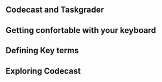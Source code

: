 
## Codecast and Taskgrader

## Getting confortable with your keyboard

## Defining Key terms

## Exploring Codecast

